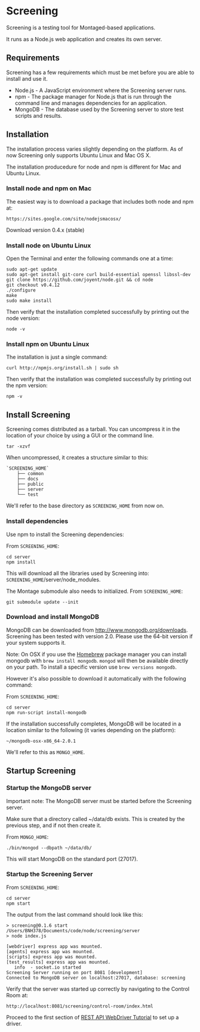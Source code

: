 ﻿<!-- <copyright>
 This file contains proprietary software owned by Motorola Mobility, Inc.<br/>
 No rights, expressed or implied, whatsoever to this software are provided by Motorola Mobility, Inc. hereunder.<br/>
 (c) Copyright 2011 Motorola Mobility, Inc.  All Rights Reserved.
 </copyright> -->

# Screening

Screening is a testing tool for Montaged-based applications.

It runs as a Node.js web application and creates its own server.

## Requirements

Screening has a few requirements which must be met before you are able to install and use it.

* Node.js - A JavaScript environment where the Screening server runs.
* npm - The package manager for Node.js that is run through the command line and manages dependencies for an application.
* MongoDB - The database used by the Screening server to store test scripts and results.

## Installation

The installation process varies slightly depending on the platform. As of now Screening only supports Ubuntu Linux and Mac OS X.

The installation producedure for node and npm is different for Mac and Ubuntu Linux.

### Install node and npm on Mac

The easiest way is to download a package that includes both node and npm at:

    https://sites.google.com/site/nodejsmacosx/

Download version 0.4.x (stable)

### Install node on Ubuntu Linux

Open the Terminal and enter the following commands one at a time:

    sudo apt-get update
    sudo apt-get install git-core curl build-essential openssl libssl-dev
    git clone https://github.com/joyent/node.git && cd node
    git checkout v0.4.12
    ./configure
    make
    sudo make install

Then verify that the installation completed successfully by printing out the node version:

    node -v

### Install npm on Ubuntu Linux

The installation is just a single command:

    curl http://npmjs.org/install.sh | sudo sh

Then verify that the installation was completed successfully by printing out the npm version:

    npm -v

## Install Screening

Screening comes distributed as a tarball. You can uncompress it in the location of your choice by using a GUI or the
command line.

    tar -xzvf

When uncompressed, it creates a structure similar to this:

    `SCREENING_HOME`
        ├── common
        ├── docs
        ├── public
        ├── server
        └── test

We'll refer to the base directory as `SCREENING_HOME` from now on.

### Install dependencies

Use npm to install the Screening dependencies:

From `SCREENING_HOME`:

    cd server
    npm install

This will download all the libraries used by Screening into: `SCREENING_HOME`/server/node_modules.

The Montage submodule also needs to initialized. From `SCREENING_HOME`:

    git submodule update --init

### Download and install MongoDB

MongoDB can be downloaded from http://www.mongodb.org/downloads. Screening has been tested with version 2.0.
Please use the 64-bit version if your system supports it.

Note: On OSX if you use the [Homebrew](http://mxcl.github.com/homebrew/) package manager you
can install mongodb with `brew install mongodb`. `mongod` will then be available directly
on your path. To install a specific version use `brew versions mongodb`.

However it's also possible to download it automatically with the following command:

From `SCREENING_HOME`:

    cd server
    npm run-script install-mongodb

If the installation successfully completes, MongoDB will be located in a location similar to the following (it varies
depending on the platform):

    ~/mongodb-osx-x86_64-2.0.1

We'll refer to this as `MONGO_HOME`.

## Startup Screening

### Startup the MongoDB server

Important note: The MongoDB server must be started before the Screening server.

Make sure that a directory called ~/data/db exists. This is created by the previous step, and if not then create it.

From `MONGO_HOME`:

    ./bin/mongod --dbpath ~/data/db/

This will start MongoDB on the standard port (27017).

### Startup the Screening Server

From `SCREENING_HOME`:

    cd server
    npm start

The output from the last command should look like this:

    > screening@0.1.6 start /Users/BNH378/Documents/code/node/screening/server
    > node index.js

    [webdriver] express app was mounted.
    [agents] express app was mounted.
    [scripts] express app was mounted.
    [test_results] express app was mounted.
       info  - socket.io started
    Screening Server running on port 8081 [development]
    Connected to MongoDB server on localhost:27017, database: screening

Verify that the server was started up correctly by navigating to the Control Room at:

    http://localhost:8081/screening/control-room/index.html

Proceed to the first section of [REST API WebDriver Tutorial](RestApiWebDriverTutorial.md) to set up
a driver.

